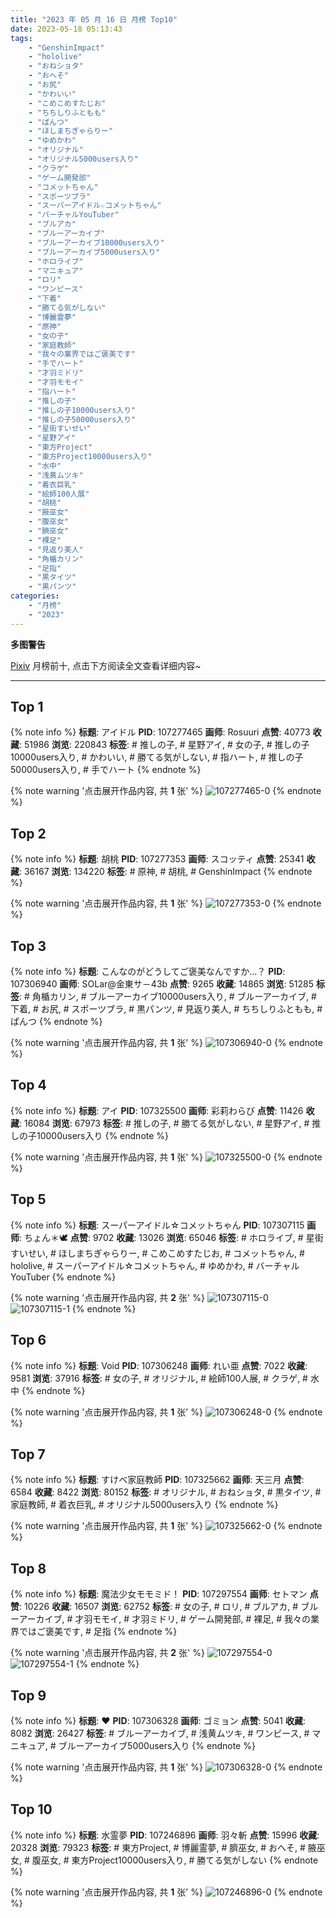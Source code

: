 ```yaml
---
title: "2023 年 05 月 16 日 月榜 Top10"
date: 2023-05-18 05:13:43
tags:
    - "GenshinImpact"
    - "hololive"
    - "おねショタ"
    - "おへそ"
    - "お尻"
    - "かわいい"
    - "こめこめすたじお"
    - "ちちしりふともも"
    - "ぱんつ"
    - "ほしまちぎゃらりー"
    - "ゆめかわ"
    - "オリジナル"
    - "オリジナル5000users入り"
    - "クラゲ"
    - "ゲーム開発部"
    - "コメットちゃん"
    - "スポーツブラ"
    - "スーパーアイドル☆コメットちゃん"
    - "バーチャルYouTuber"
    - "ブルアカ"
    - "ブルーアーカイブ"
    - "ブルーアーカイブ10000users入り"
    - "ブルーアーカイブ5000users入り"
    - "ホロライブ"
    - "マニキュア"
    - "ロリ"
    - "ワンピース"
    - "下着"
    - "勝てる気がしない"
    - "博麗霊夢"
    - "原神"
    - "女の子"
    - "家庭教師"
    - "我々の業界ではご褒美です"
    - "手でハート"
    - "才羽ミドリ"
    - "才羽モモイ"
    - "指ハート"
    - "推しの子"
    - "推しの子10000users入り"
    - "推しの子50000users入り"
    - "星街すいせい"
    - "星野アイ"
    - "東方Project"
    - "東方Project10000users入り"
    - "水中"
    - "浅黄ムツキ"
    - "着衣巨乳"
    - "絵師100人展"
    - "胡桃"
    - "腋巫女"
    - "腹巫女"
    - "臍巫女"
    - "裸足"
    - "見返り美人"
    - "角楯カリン"
    - "足指"
    - "黒タイツ"
    - "黒パンツ"
categories:
    - "月榜"
    - "2023"
---
```


<i class="fa fa-triangle-exclamation"></i>**多图警告**<i class="fa fa-triangle-exclamation"></i>

[Pixiv](https://www.pixiv.net/) 月榜前十, 点击下方阅读全文查看详细内容~

<!-- more -->

---

## Top 1

{% note info %}
**标题**: アイドル
**PID**: 107277465 **画师**: Rosuuri
**点赞**: 40773 **收藏**: 51986 **浏览**: 220843
**标签**: # 推しの子, # 星野アイ, # 女の子, # 推しの子10000users入り, # かわいい, # 勝てる気がしない, # 指ハート, # 推しの子50000users入り, # 手でハート
{% endnote %}

{% note warning '点击展开作品内容, 共 **1** 张' %}
![107277465-0](https://i.pixiv.re/img-original/img/2023/04/18/00/05/15/107277465_p0.png)
{% endnote %}

## Top 2

{% note info %}
**标题**: 胡桃
**PID**: 107277353 **画师**: スコッティ
**点赞**: 25341 **收藏**: 36167 **浏览**: 134220
**标签**: # 原神, # 胡桃, # GenshinImpact
{% endnote %}

{% note warning '点击展开作品内容, 共 **1** 张' %}
![107277353-0](https://i.pixiv.re/img-original/img/2023/04/18/00/00/25/107277353_p0.jpg)
{% endnote %}

## Top 3

{% note info %}
**标题**: こんなのがどうしてご褒美なんですか...？
**PID**: 107306940 **画师**: SOLar@金東サ－43b
**点赞**: 9265 **收藏**: 14865 **浏览**: 51285
**标签**: # 角楯カリン, # ブルーアーカイブ10000users入り, # ブルーアーカイブ, # 下着, # お尻, # スポーツブラ, # 黒パンツ, # 見返り美人, # ちちしりふともも, # ぱんつ
{% endnote %}

{% note warning '点击展开作品内容, 共 **1** 张' %}
![107306940-0](https://i.pixiv.re/img-original/img/2023/04/19/00/10/07/107306940_p0.png)
{% endnote %}

## Top 4

{% note info %}
**标题**: アイ
**PID**: 107325500 **画师**: 彩莉わらび
**点赞**: 11426 **收藏**: 16084 **浏览**: 67973
**标签**: # 推しの子, # 勝てる気がしない, # 星野アイ, # 推しの子10000users入り
{% endnote %}

{% note warning '点击展开作品内容, 共 **1** 张' %}
![107325500-0](https://i.pixiv.re/img-original/img/2023/04/19/19/21/41/107325500_p0.jpg)
{% endnote %}

## Top 5

{% note info %}
**标题**: スーパーアイドル☆コメットちゃん
**PID**: 107307115 **画师**: ちょん＊🕊
**点赞**: 9702 **收藏**: 13026 **浏览**: 65046
**标签**: # ホロライブ, # 星街すいせい, # ほしまちぎゃらりー, # こめこめすたじお, # コメットちゃん, # hololive, # スーパーアイドル☆コメットちゃん, # ゆめかわ, # バーチャルYouTuber
{% endnote %}

{% note warning '点击展开作品内容, 共 **2** 张' %}
![107307115-0](https://i.pixiv.re/img-original/img/2023/04/19/00/14/24/107307115_p0.png)
![107307115-1](https://i.pixiv.re/img-original/img/2023/04/19/00/14/24/107307115_p1.png)
{% endnote %}

## Top 6

{% note info %}
**标题**: Void
**PID**: 107306248 **画师**: れい亜
**点赞**: 7022 **收藏**: 9581 **浏览**: 37916
**标签**: # 女の子, # オリジナル, # 絵師100人展, # クラゲ, # 水中
{% endnote %}

{% note warning '点击展开作品内容, 共 **1** 张' %}
![107306248-0](https://i.pixiv.re/img-original/img/2023/04/19/00/00/17/107306248_p0.png)
{% endnote %}

## Top 7

{% note info %}
**标题**: すけべ家庭教師
**PID**: 107325662 **画师**: 天三月
**点赞**: 6584 **收藏**: 8422 **浏览**: 80152
**标签**: # オリジナル, # おねショタ, # 黒タイツ, # 家庭教師, # 着衣巨乳, # オリジナル5000users入り
{% endnote %}

{% note warning '点击展开作品内容, 共 **1** 张' %}
![107325662-0](https://i.pixiv.re/img-original/img/2023/04/19/19/27/43/107325662_p0.png)
{% endnote %}

## Top 8

{% note info %}
**标题**: 魔法少女モモミド！
**PID**: 107297554 **画师**: セトマン
**点赞**: 10226 **收藏**: 16507 **浏览**: 62752
**标签**: # 女の子, # ロリ, # ブルアカ, # ブルーアーカイブ, # 才羽モモイ, # 才羽ミドリ, # ゲーム開発部, # 裸足, # 我々の業界ではご褒美です, # 足指
{% endnote %}

{% note warning '点击展开作品内容, 共 **2** 张' %}
![107297554-0](https://i.pixiv.re/img-original/img/2023/04/18/19/52/14/107297554_p0.png)
![107297554-1](https://i.pixiv.re/img-original/img/2023/04/18/19/52/14/107297554_p1.png)
{% endnote %}

## Top 9

{% note info %}
**标题**: ❤
**PID**: 107306328 **画师**: ゴミョン
**点赞**: 5041 **收藏**: 8082 **浏览**: 26427
**标签**: # ブルーアーカイブ, # 浅黄ムツキ, # ワンピース, # マニキュア, # ブルーアーカイブ5000users入り
{% endnote %}

{% note warning '点击展开作品内容, 共 **1** 张' %}
![107306328-0](https://i.pixiv.re/img-original/img/2023/04/19/00/00/49/107306328_p0.jpg)
{% endnote %}

## Top 10

{% note info %}
**标题**: 水霊夢
**PID**: 107246896 **画师**: 羽々斬
**点赞**: 15996 **收藏**: 20328 **浏览**: 79323
**标签**: # 東方Project, # 博麗霊夢, # 臍巫女, # おへそ, # 腋巫女, # 腹巫女, # 東方Project10000users入り, # 勝てる気がしない
{% endnote %}

{% note warning '点击展开作品内容, 共 **1** 张' %}
![107246896-0](https://i.pixiv.re/img-original/img/2023/04/17/00/00/16/107246896_p0.png)
{% endnote %}
